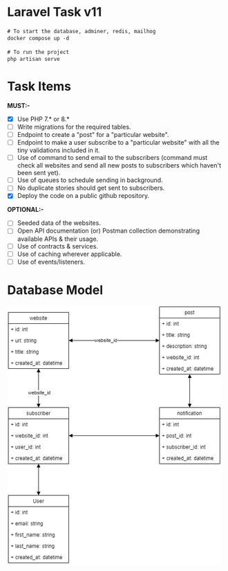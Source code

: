 # Laravel Task v11

```shell
# To start the database, adminer, redis, mailhog
docker compose up -d

# To run the project
php artisan serve
```

# Task Items

**MUST:-**

- [x] Use PHP 7.* or 8.*
- [ ] Write migrations for the required tables.
- [ ] Endpoint to create a "post" for a "particular website".
- [ ] Endpoint to make a user subscribe to a "particular website" with all the tiny validations included in it.
- [ ] Use of command to send email to the subscribers (command must check all websites and send all new posts to
  subscribers which haven't been sent yet).
- [ ] Use of queues to schedule sending in background.
- [ ] No duplicate stories should get sent to subscribers.
- [x] Deploy the code on a public github repository.

**OPTIONAL:-**

- [ ] Seeded data of the websites.
- [ ] Open API documentation (or) Postman collection demonstrating available APIs & their usage.
- [ ] Use of contracts & services.
- [ ] Use of caching wherever applicable.
- [ ] Use of events/listeners.

# Database Model

![Database Model](/docs/diagams.jpg)
